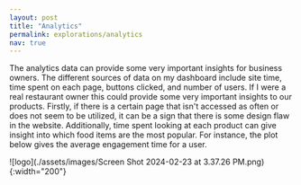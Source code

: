 ```yaml
---
layout: post
title: "Analytics"
permalink: explorations/analytics
nav: true
---
```


The analytics data can provide some very important insights for business owners. The different sources of data on my dashboard include site time, time spent on each page, buttons clicked, and number of users. If I were a real restaurant owner this could provide some very important insights to our products. Firstly, if there is a certain page that isn't accessed as often or does not seem to be utilized, it can be a sign that there is some design flaw in the website. Additionally, time spent looking at each product can give insight into which food items are the most popular. For instance, the plot below gives the average engagement time for a user.

![logo](./assets/images/Screen Shot 2024-02-23 at 3.37.26 PM.png){:width="200"}


